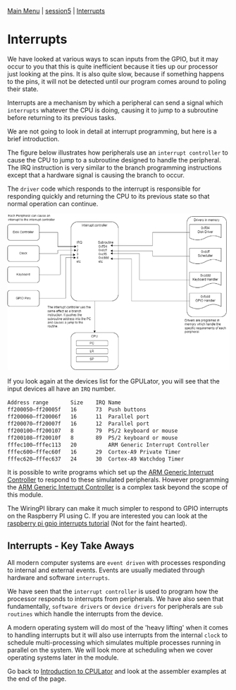 [Main Menu](../../sessions/README.md) | [session5](../session6/) | [Interrupts](../docs/interrupts)

# Interrupts

We have looked at various ways to scan inputs from the GPIO, but it may occur to you that this is quite inefficient because it ties up our processor just looking at the pins.
It is also quite slow, because if something happens to the pins, it will not be detected until our program comes around to poling their state.

Interrupts are a mechanism by which a peripheral can send a signal which `interrupts` whatever the CPU is doing, causing it to jump to a subroutine before returning to its previous tasks.

We are not going to look in detail at interrupt programming, but here is a brief introduction.

The figure below illustrates how peripherals use an `interrupt controller` to cause the CPU to jump to a subroutine designed to handle the peripheral.
The IRQ instruction is very similar to the branch programming instructions except that a hardware signal is causing the branch to occur.

The `driver` code which responds to the interrupt is responsible for responding quickly and returning the CPU to its previous state so that normal operation can continue.

![alt text](../docs/images/interrupts.drawio.png "Figure interrupts.drawio.png")

If you look again at the devices list for the GPULator, you will see that the input devices all have an `IRQ` number.

```
Address range       Size    IRQ Name 
ff200050–ff20005f   16      73  Push buttons    
ff200060–ff20006f   16      11  Parallel port   
ff200070–ff20007f   16      12  Parallel port   
ff200100–ff200107   8       79  PS/2 keyboard or mouse  
ff200108–ff20010f   8       89  PS/2 keyboard or mouse    
fffec100–fffec113   20          ARM Generic Interrupt Controller    
fffec600–fffec60f   16      29  Cortex-A9 Private Timer 
fffec620–fffec637   24      30  Cortex-A9 Watchdog Timer    
```

It is possible to write programs which set up the [ARM Generic Interrupt Controller](https://developer.arm.com/documentation/198123/0302/What-is-a-Generic-Interrupt-Controller-) to respond to these simulated peripherals.
However programming the [ARM Generic Interrupt Controller](https://developer.arm.com/documentation/198123/0302/What-is-a-Generic-Interrupt-Controller-) is a complex task beyond the scope of this module.

The WiringPI library can make it much simpler to respond to GPIO interrupts on the Raspberry PI using C.
If you are interested you can look at the [raspberry pi gpio interrupts tutorial](https://roboticsbackend.com/raspberry-pi-gpio-interrupts-tutorial/) (Not for the faint hearted).

## Interrupts - Key Take Aways

All modern computer systems are `event driven` with processes responding to internal and external events. 
Events are usually mediated through hardware and software `interrupts`.

We have seen that the `interrupt controller` is used to program how the processor responds to interrupts from peripherals. 
We have also seen that fundamentally, `software drivers` or `device drivers` for peripherals are `sub routines` which handle the interrupts from the device.

A modern operating system will do most of the 'heavy lifting' when it comes to handling interrupts but it will also use interrupts from the internal `clock` to schedule multi-processing which simulates multiple processes running in parallel on the system.
We will look more at scheduling when we cover operating systems later in the module.

Go back to [Introduction to CPULator](../docs/IntroToCPULator.md) and look at the assembler examples at the end of the page.
